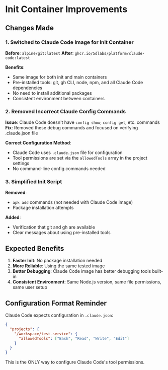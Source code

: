 # Init Container Improvements

## Changes Made

### 1. Switched to Claude Code Image for Init Container
**Before**: `alpine/git:latest`
**After**: `ghcr.io/5dlabs/platform/claude-code:latest`

**Benefits**:
- Same image for both init and main containers
- Pre-installed tools: git, gh CLI, node, npm, and all Claude Code dependencies
- No need to install additional packages
- Consistent environment between containers

### 2. Removed Incorrect Claude Config Commands
**Issue**: Claude Code doesn't have `config show`, `config get`, etc. commands
**Fix**: Removed these debug commands and focused on verifying .claude.json file

**Correct Configuration Method**:
- Claude Code uses `.claude.json` file for configuration
- Tool permissions are set via the `allowedTools` array in the project settings
- No command-line config commands needed

### 3. Simplified Init Script
**Removed**:
- `apk add` commands (not needed with Claude Code image)
- Package installation attempts

**Added**:
- Verification that git and gh are available
- Clear messages about using pre-installed tools

## Expected Benefits

1. **Faster Init**: No package installation needed
2. **More Reliable**: Using the same tested image
3. **Better Debugging**: Claude Code image has better debugging tools built-in
4. **Consistent Environment**: Same Node.js version, same file permissions, same user setup

## Configuration Format Reminder

Claude Code expects configuration in `.claude.json`:
```json
{
  "projects": {
    "/workspace/test-service": {
      "allowedTools": ["Bash", "Read", "Write", "Edit"]
    }
  }
}
```

This is the ONLY way to configure Claude Code's tool permissions.
